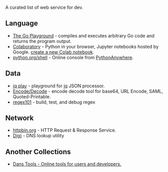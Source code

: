 A curated list of web service for dev.

## Language
- [The Go Playground](https://play.golang.org/) - compiles and executes arbitrary Go code and returns the program output.
- [Colaboratory](https://colab.research.google.com/notebooks/welcome.ipynb) - Python in your browser, Jupyter notebooks hosted by Google. [create a new Colab notebook](https://colab.research.google.com/#create=true).
- [python\.org/shell](https://www.python.org/shell/) - Online console from [PythonAnywhere](https://www.pythonanywhere.com/).

## Data
- [jq play](https://jqplay.org/) - playground for [jq](https://github.com/stedolan/jq) JSON processor.
- [Encode/Decode](https://toolbox.googleapps.com/apps/encode_decode/) - encode decode tool for base64, URL Encode, SAML, Quoted-Printable.
- [regex101](https://regex101.com/) - build, test, and debug regex

## Network
- [httpbin\.org](https://httpbin.org/) - HTTP Request & Response Service.
- [Dig)](https://toolbox.googleapps.com/apps/dig/) - DNS lookup utility

## Another Collections
- [Dans Tools \- Online tools for users and developers\.](https://www.danstools.com/)
